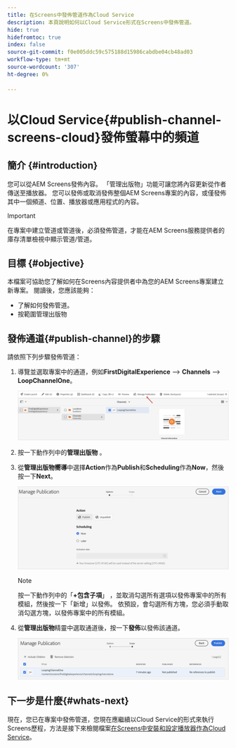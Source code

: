 ```yaml
---
title: 在Screens中發佈管道作為Cloud Service
description: 本頁說明如何以Cloud Service形式在Screens中發佈管道。
hide: true
hidefromtoc: true
index: false
source-git-commit: f0e005ddc59c575188d15986cabdbe04cb48ad03
workflow-type: tm+mt
source-wordcount: '307'
ht-degree: 0%

---
```



# 以Cloud Service{#publish-channel-screens-cloud}發佈螢幕中的頻道

## 簡介 {#introduction}

您可以從AEM Screens發佈內容。 「管理出版物」功能可讓您將內容更新從作者傳送至播放器。 您可以發佈或取消發佈整個AEM Screens專案的內容，或僅發佈其中一個頻道、位置、播放器或應用程式的內容。

>[!IMPORTANT]
>在專案中建立管道或管道後，必須發佈管道，才能在AEM Screens服務提供者的庫存清單檢視中顯示管道/管道。

## 目標 {#objective}

本檔案可協助您了解如何在Screens內容提供者中為您的AEM Screens專案建立新專案。 閱讀後，您應該能夠：

* 了解如何發佈管道。
* 按範圍管理出版物

## 發佈通道{#publish-channel}的步驟

請依照下列步驟發佈管道：

1. 導覽並選取專案中的通道，例如&#x200B;**FirstDigitalExperience** —> **Channels** —> **LoopChannelOne**。

   ![](/help/screens-cloud/assets/create-content/managepub-1.png)

1. 按一下動作列中的&#x200B;**管理出版物** 。

1. 從&#x200B;**管理出版物嚮導**&#x200B;中選擇&#x200B;**Action**&#x200B;作為&#x200B;**Publish**&#x200B;和&#x200B;**Scheduling**&#x200B;作為&#x200B;**Now**，然後按一下&#x200B;**Next**。

   ![](/help/screens-cloud/assets/create-content/managepub-2.png)

   >[!NOTE]
   >按一下動作列中的「**+包含子項**」 ，並取消勾選所有選項以發佈專案中的所有模組，然後按一下「新增」以發佈。 依預設，會勾選所有方塊，您必須手動取消勾選方塊，以發佈專案中的所有模組。

1. 從&#x200B;**管理出版物**&#x200B;精靈中選取通道後，按一下&#x200B;**發佈**&#x200B;以發佈該通道。

   ![](/help/screens-cloud/assets/create-content/managepub-3.png)


## 下一步是什麼{#whats-next}

現在，您已在專案中發佈管道，您現在應繼續以Cloud Service的形式來執行Screens歷程，方法是接下來檢閱檔案[在Screens中安裝和設定播放器作為Cloud Service](/help/screens-cloud/creating-content/manage-publish.md)。